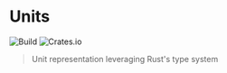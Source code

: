 # Units

![Build](https://img.shields.io/github/actions/workflow/status/Ross-Morgan/units/rust.yml?style=for-the-badge)
![Crates.io](https://img.shields.io/crates/v/units?style=for-the-badge)

> Unit representation leveraging Rust's type system